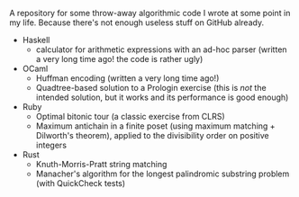 A repository for some throw-away algorithmic code I wrote at some
point in my life. Because there's not enough useless stuff on GitHub
already.

* Haskell
  * calculator for arithmetic expressions with an ad-hoc parser
    (written a very long time ago! the code is rather ugly)
* OCaml
  * Huffman encoding (written a very long time ago!)
  * Quadtree-based solution to a Prologin exercise (this is *not* the
    intended solution, but it works and its performance is good
    enough)
* Ruby
  * Optimal bitonic tour (a classic exercise from CLRS)
  * Maximum antichain in a finite poset (using maximum matching +
    Dilworth's theorem), applied to the divisibility order on positive integers
* Rust
  * Knuth-Morris-Pratt string matching
  * Manacher's algorithm for the longest palindromic substring problem
    (with QuickCheck tests)

